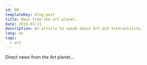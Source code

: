 ```yaml
---
id: 08
templateKey: blog-post
title: News from the art planet.
date: 2019-03-11
description: An article to speak about Art and Interactivity.
lang: en
tags:
  - art
---
```

Direct news from the Art planet...
